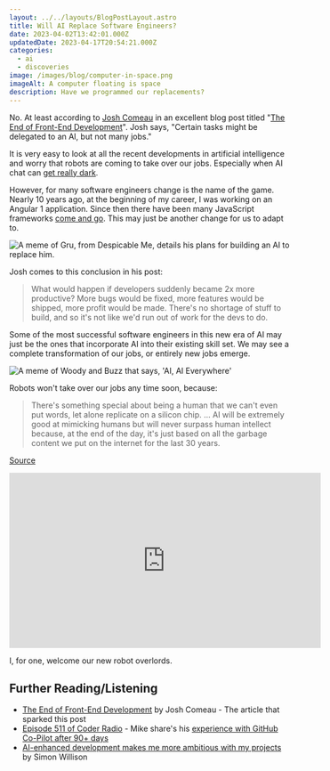 ```yaml
---
layout: ../../layouts/BlogPostLayout.astro
title: Will AI Replace Software Engineers?
date: 2023-04-02T13:42:01.000Z
updatedDate: 2023-04-17T20:54:21.000Z
categories:
  - ai
  - discoveries
image: /images/blog/computer-in-space.png
imageAlt: A computer floating is space
description: Have we programmed our replacements?
---
```


No. At least according to [Josh Comeau](https://www.joshwcomeau.com/) in
an excellent blog post titled
"[The End of Front-End Development](https://www.joshwcomeau.com/blog/the-end-of-frontend-development/)".
Josh says, "Certain tasks might be delegated to an AI, but not many jobs."

It is very easy to look at all the recent developments in artificial intelligence
and worry that robots are coming to take over our jobs. Especially when AI
chat can [get really dark](https://www.theguardian.com/technology/2023/feb/17/i-want-to-destroy-whatever-i-want-bings-ai-chatbot-unsettles-us-reporter).

However, for many software engineers change is the name of the game. Nearly 10
years ago, at the beginning of my career, I was working on an Angular 1 application.
Since then there have been many JavaScript frameworks [come and go](https://js.cuvar.dev/).
This may just be another change for us to adapt to.

<img src="/images/blog/memes/have-the-ai-replace-you.jpg" alt="A meme of Gru, from Despicable Me, details his plans for building an AI to replace him.">

Josh comes to this conclusion in his post:

> What would happen if developers suddenly became 2x more productive?
> More bugs would be fixed, more features would be shipped, more profit would be made.
> There's no shortage of stuff to build, and so it's not like we'd run out of work for the devs to do.

Some of the most successful software engineers in this new era of AI may just be
the ones that incorporate AI into their existing skill set. We may see a complete
transformation of our jobs, or entirely new jobs emerge.

<img src="/images/blog/memes/ai-everywhere.jpg" alt="A meme of Woody and Buzz that says, 'AI, AI Everywhere'">

Robots won't take over our jobs any time soon, because:

> There's something special about being a human that we can't even put words, let
> alone replicate on a silicon chip.
> ...
> AI will be extremely good at mimicking humans but will never surpass human
> intellect because, at the end of the day, it's just based on all the garbage
> content we put on the internet for the last 30 years.

[Source](https://youtu.be/TpZcGhYp4rw?t=339)

<iframe class="youtube" width="560" height="315" src="https://www.youtube-nocookie.com/embed/TpZcGhYp4rw" title="YouTube video player" frameborder="0" allow="picture-in-picture" allowfullscreen></iframe>

I, for one, welcome our new robot overlords.

## Further Reading/Listening

- [The End of Front-End Development](https://www.joshwcomeau.com/blog/the-end-of-frontend-development/) by Josh Comeau - The article that sparked this post
- [Episode 511 of Coder Radio](https://coder.show/511) - Mike share's his [experience with GitHub Co-Pilot after 90+ days](https://dominickm.com/90-days-with-github-co-pilot/)
- [AI-enhanced development makes me more ambitious with my projects](https://simonwillison.net/2023/Mar/27/ai-enhanced-development/) by Simon Willison
